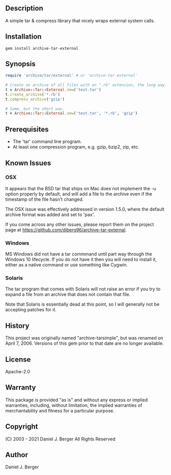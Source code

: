 ## Description
A simple tar & compress library that nicely wraps external system calls.

## Installation
`gem install archive-tar-external`
   
## Synopsis
```ruby
require 'archive/tar/external' # or 'archive-tar-external'
   
# Create an archive of all files with an ".rb" extension, the long way.
t = Archive::Tar::External.new('test.tar')
t.create_archive('*.rb')
t.compress_archive('gzip')
   
# Same, but the short way.
t = Archive::Tar::External.new('test.tar', '*.rb', 'gzip')
```

## Prerequisites
* The 'tar' command line program.
* At least one compression program, e.g. gzip, bzip2, zip, etc.
   
## Known Issues

### OSX
It appears that the BSD tar that ships on Mac does not implement the -u
option properly by default, and will add a file to the archive even if
the timestamp of the file hasn't changed.

The OSX issue was effectively addressed in version 1.5.0, where the default
archive format was added and set to 'pax'.

If you come across any other issues, please report them on the project
page at https://github.com/djberg96/archive-tar-external.

### Windows
MS Windows did not have a tar commmand until part way through the Windows 10
lifecycle. If you do not have it then you will need to install it, either as
a native command or use something like Cygwin.

### Solaris
The tar program that comes with Solaris will not raise an error if you
try to expand a file from an archive that does not contain that file.

Note that Solaris is essentially dead at this point, so I will generally
not be accepting patches for it.

## History
This project was originally named "archive-tarsimple", but was renamed
on April 7, 2006. Versions of this gem prior to that date are no longer
available.

## License
Apache-2.0

## Warranty
This package is provided "as is" and without any express or
implied warranties, including, without limitation, the implied
warranties of merchantability and fitness for a particular purpose.

## Copyright
(C) 2003 - 2021 Daniel J. Berger
All Rights Reserved

## Author
Daniel J. Berger
